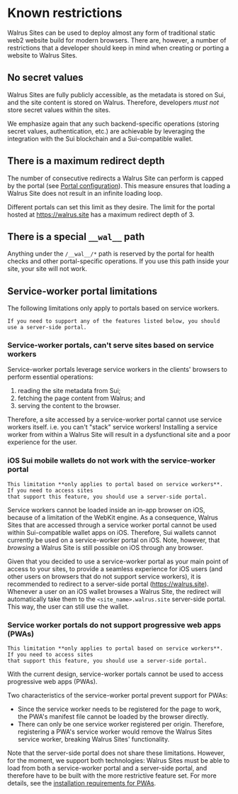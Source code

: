 # Known restrictions

Walrus Sites can be used to deploy almost any form of traditional static web2 website build for
modern browsers. There are, however, a number of restrictions that a developer should keep in mind
when creating or porting a website to Walrus Sites.

## No secret values

Walrus Sites are fully publicly accessible, as the metadata is stored on Sui, and the site content
is stored on Walrus. Therefore, developers *must not* store secret values within the sites.

We emphasize again that any such backend-specific operations (storing secret values, authentication,
etc.) are achievable by leveraging the integration with the Sui blockchain and a Sui-compatible
wallet.

## There is a maximum redirect depth

The number of consecutive redirects a Walrus Site can perform is capped by the
portal (see [Portal configuration](./portal.md)). This measure ensures that loading a Walrus Site
does not result in an infinite loading loop.

Different portals can set this limit as they desire. The limit for the portal hosted at
<https://walrus.site> has a maximum redirect depth of 3.

## There is a special `__wal__` path

Anything under the `/__wal__/*` path is reserved by the portal for health checks and other
portal-specific operations. If you use this path inside your site, your site will not work.

## Service-worker portal limitations

The following limitations only apply to portals based on service workers.

``` admonish tip
If you need to support any of the features listed below, you should use a server-side portal.
```

### Service-worker portals, can't serve sites based on service workers

Service-worker portals leverage service workers in the clients' browsers to perform essential
operations:

1. reading the site metadata from Sui;
1. fetching the page content from Walrus; and
1. serving the content to the browser.

Therefore, a site accessed by a service-worker portal cannot use service workers itself. i.e.
you can't "stack" service workers! Installing a service worker from within a Walrus Site will
result in a dysfunctional site and a poor experience for the user.

### iOS Sui mobile wallets do not work with the service-worker portal

```admonish warning
This limitation **only applies to portal based on service workers**. If you need to access sites
that support this feature, you should use a server-side portal.
```

Service workers cannot be loaded inside an in-app browser on iOS, because of a limitation of the
WebKit engine. As a consequence, Walrus Sites that are accessed through a service worker portal
cannot be used within Sui-compatible wallet apps on iOS. Therefore, Sui wallets cannot currently
be used on a service-worker portal on iOS. Note, however, that *browsing* a Walrus Site is still
possible on iOS through any browser.

Given that you decided to use a service-worker portal as your main point of access to your sites,
to provide a seamless experience for iOS users (and other users on browsers that do not support
service workers), it is recommended to redirect to a server-side portal (<https://walrus.site>).
Whenever a user on an iOS wallet browses a Walrus Site, the redirect will automatically take them
to the `<site_name>.walrus.site` server-side portal. This way, the user can still use the wallet.

### Service worker portals do not support progressive web apps (PWAs)

```admonish warning
This limitation **only applies to portal based on service workers**. If you need to access sites
that support this feature, you should use a server-side portal.
```

With the current design, service-worker portals cannot be used to access progressive web apps
(PWAs).

Two characteristics of the service-worker portal prevent support for PWAs:

- Since the service worker needs to be registered for the page to work, the PWA's manifest file
  cannot be loaded by the browser directly.
- There can only be one service worker registered per origin. Therefore, registering a PWA's service
  worker would remove the Walrus Sites service worker, breaking Walrus Sites' functionality.

Note that the server-side portal does not share these limitations. However, for the moment, we
support both technologies: Walrus Sites must be able to load from both a service-worker portal and a
server-side portal, and therefore have to be built with the more restrictive feature set. For more
details, see the [installation requirements for
PWAs](https://en.wikipedia.org/wiki/Progressive_web_app#Installation_criteria).
